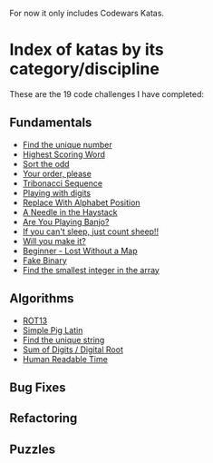For now it only includes Codewars Katas.

# Index of katas by its category/discipline

These are the 19 code challenges I have completed:

## Fundamentals

- [Find the unique number](./Katas/find-the-unique-number-1)
- [Highest Scoring Word](./Katas/highest-scoring-word)
- [Sort the odd](./Katas/sort-the-odd)
- [Your order,  please](./Katas/your-order-please)
- [Tribonacci Sequence](./Katas/tribonacci-sequence)
- [Playing with digits](./Katas/playing-with-digits)
- [Replace With Alphabet Position](./Katas/replace-with-alphabet-position)
- [A Needle in the Haystack](./Katas/a-needle-in-the-haystack)
- [Are You Playing Banjo?](./Katas/are-you-playing-banjo)
- [If you can't sleep, just count sheep!!](./Katas/if-you-cant-sleep-just-count-sheep)
- [Will you make it?](./Katas/will-you-make-it)
- [Beginner - Lost Without a Map](./Katas/beginner-lost-without-a-map)
- [Fake Binary](./Katas/fake-binary)
- [Find the smallest integer in the array](./Katas/find-the-smallest-integer-in-the-array)

## Algorithms

- [ROT13](./Katas/rot13)
- [Simple Pig Latin](./Katas/simple-pig-latin)
- [Find the unique string](./Katas/find-the-unique-string)
- [Sum of Digits / Digital Root](./Katas/sum-of-digits-slash-digital-root)
- [Human Readable Time](./Katas/human-readable-time)

## Bug Fixes



## Refactoring



## Puzzles

